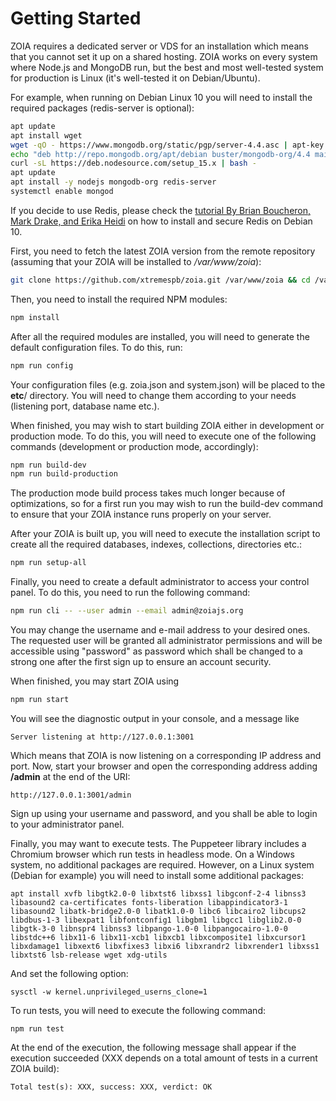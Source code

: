 # Getting Started

ZOIA requires a dedicated server or VDS for an installation which means that you cannot set it up on a shared hosting. ZOIA works on every system where Node.js and MongoDB run, but the best and most well-tested system for production is Linux (it's well-tested it on Debian/Ubuntu).

For example, when running on Debian Linux 10 you will need to install the required packages (redis-server is optional):

```sh
apt update
apt install wget
wget -qO - https://www.mongodb.org/static/pgp/server-4.4.asc | apt-key add -
echo "deb http://repo.mongodb.org/apt/debian buster/mongodb-org/4.4 main" | sudo tee /etc/apt/sources.list.d/mongodb-org-4.4.list
curl -sL https://deb.nodesource.com/setup_15.x | bash -
apt update
apt install -y nodejs mongodb-org redis-server
systemctl enable mongod
```

If you decide to use Redis, please check the [tutorial By Brian Boucheron, Mark Drake, and Erika Heidi](https://www.digitalocean.com/community/tutorials/how-to-install-and-secure-redis-on-debian-10) on how to install and secure Redis on Debian 10.

First, you need to fetch the latest ZOIA version from the remote repository (assuming that your ZOIA will be installed to */var/www/zoia*):

```sh
git clone https://github.com/xtremespb/zoia.git /var/www/zoia && cd /var/www/zoia3
```

Then, you need to install the required NPM modules:

```sh
npm install
```

After all the required modules are installed, you will need to generate the default configuration files. To do this, run:

```sh
npm run config
```

Your configuration files (e.g. zoia.json and system.json) will be placed to the **etc**/ directory. You will need to change them  according to your needs (listening port, database name etc.).

When finished, you may wish to start building ZOIA either in development or production mode. To do this, you will need to execute one of the following commands (development or production mode, accordingly):

```sh
npm run build-dev
npm run build-production
```

The production mode build process takes much longer because of optimizations, so for a first run you may wish to run the build-dev command to ensure that your ZOIA instance runs properly on your server.

After your ZOIA is built up, you will need to execute the installation script to create all the required databases, indexes, collections, directories etc.:

```sh
npm run setup-all
```

Finally, you need to create a default administrator to access your control panel. To do this, you need to run the following command:

```sh
npm run cli -- --user admin --email admin@zoiajs.org
```

You may change the username and e-mail address to your desired ones. The requested user will be granted all administrator permissions and will be accessible using "password" as password which shall be changed to a strong one after the first sign up to ensure an account security.

When finished, you may start ZOIA using

```sh
npm run start
```

You will see the diagnostic output in your console, and a message like

```
Server listening at http://127.0.0.1:3001
```

Which means that ZOIA is now listening on a corresponding IP address and port. Now, start your browser and open the corresponding address adding **/admin** at the end of the URI:

```
http://127.0.0.1:3001/admin
```

Sign up using your username and password, and you shall be able to login to your administrator panel.

Finally, you may want to execute tests. The Puppeteer library includes a Chromium browser which run tests in headless mode. On a Windows system, no additional packages are required. However, on a Linux system (Debian for example) you will need to install some additional packages:

```
apt install xvfb libgtk2.0-0 libxtst6 libxss1 libgconf-2-4 libnss3 libasound2 ca-certificates fonts-liberation libappindicator3-1 libasound2 libatk-bridge2.0-0 libatk1.0-0 libc6 libcairo2 libcups2 libdbus-1-3 libexpat1 libfontconfig1 libgbm1 libgcc1 libglib2.0-0 libgtk-3-0 libnspr4 libnss3 libpango-1.0-0 libpangocairo-1.0-0 libstdc++6 libx11-6 libx11-xcb1 libxcb1 libxcomposite1 libxcursor1 libxdamage1 libxext6 libxfixes3 libxi6 libxrandr2 libxrender1 libxss1 libxtst6 lsb-release wget xdg-utils
```

And set the following option:

```
sysctl -w kernel.unprivileged_userns_clone=1
```

To run tests, you will need to execute the following command:

```
npm run test
```

At the end of the execution, the following message shall appear if the execution succeeded (XXX depends on a total amount of tests in a current ZOIA build):

```
Total test(s): XXX, success: XXX, verdict: OK
```